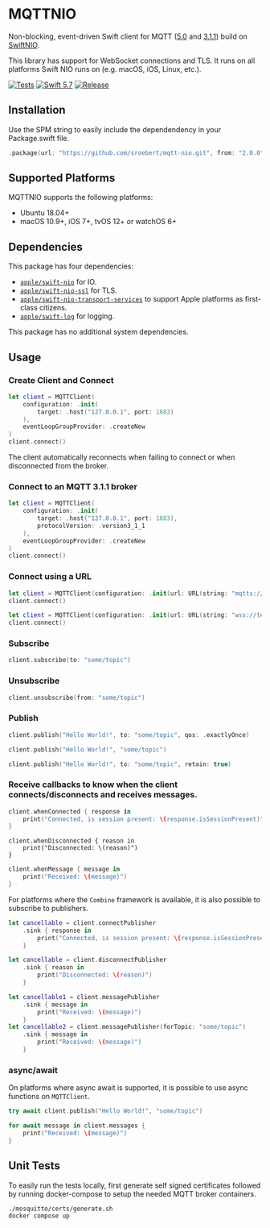 # MQTTNIO

Non-blocking, event-driven Swift client for MQTT ([5.0](https://docs.oasis-open.org/mqtt/mqtt/v5.0/os/mqtt-v5.0-os.html) and [3.1.1](http://docs.oasis-open.org/mqtt/mqtt/v3.1.1/os/mqtt-v3.1.1-os.html)) build on [SwiftNIO](https://github.com/apple/swift-nio).

This library has support for WebSocket connections and TLS. It runs on all platforms Swift NIO runs on (e.g. macOS, iOS, Linux, etc.).

[![Tests](https://img.shields.io/github/actions/workflow/status/sroebert/mqtt-nio/test.yml?branch=main&label=Tests&style=for-the-badge)](https://github.com/sroebert/mqtt-nio/actions)
[![Swift 5.7](http://img.shields.io/badge/swift-5.7-brightgreen.svg?style=for-the-badge)](https://swift.org)
[![Release](https://img.shields.io/github/release/sroebert/mqtt-nio.svg?style=for-the-badge)](https://github.com/sroebert/mqtt-nio/releases)

## Installation

Use the SPM string to easily include the dependendency in your Package.swift file.

```swift
.package(url: "https://github.com/sroebert/mqtt-nio.git", from: "2.0.0")
```

## Supported Platforms

MQTTNIO supports the following platforms:

- Ubuntu 18.04+
- macOS 10.9+, iOS 7+, tvOS 12+ or watchOS 6+

## Dependencies

This package has four dependencies:

- [`apple/swift-nio`](https://github.com/apple/swift-nio) for IO.
- [`apple/swift-nio-ssl`](https://github.com/apple/swift-nio-ssl) for TLS.
- [`apple/swift-nio-transport-services`](https://github.com/apple/swift-nio-transport-services) to support Apple platforms as first-class citizens.
- [`apple/swift-log`](https://github.com/apple/swift-log) for logging.

This package has no additional system dependencies.

## Usage

### Create Client and Connect
```swift
let client = MQTTClient(
    configuration: .init(
        target: .host("127.0.0.1", port: 1883)
    ),
    eventLoopGroupProvider: .createNew
)
client.connect()
```

The client automatically reconnects when failing to connect or when disconnected from the broker.

### Connect to an MQTT 3.1.1 broker

```swift
let client = MQTTClient(
    configuration: .init(
        target: .host("127.0.0.1", port: 1883),
        protocolVersion: .version3_1_1
    ),
    eventLoopGroupProvider: .createNew
)
client.connect()
```

### Connect using a URL

```swift
let client = MQTTClient(configuration: .init(url: URL(string: "mqtts://test.mosquitto.org")!))
client.connect()
```

```swift
let client = MQTTClient(configuration: .init(url: URL(string: "wss://test.mosquitto.org:8081")!))
client.connect()
```

### Subscribe
```swift
client.subscribe(to: "some/topic")
```

### Unsubscribe
```swift
client.unsubscribe(from: "some/topic")
```

### Publish

```swift
client.publish("Hello World!", to: "some/topic", qos: .exactlyOnce)
```
```swift
client.publish("Hello World!", "some/topic")
```
```swift
client.publish("Hello World!", to: "some/topic", retain: true)
```

### Receive callbacks to know when the client connects/disconnects and receives messages.
```swift
client.whenConnected { response in
    print("Connected, is session present: \(response.isSessionPresent)")
}
```
```
client.whenDisconnected { reason in
    print("Disconnected: \(reason)")
}
```
```swift
client.whenMessage { message in
    print("Received: \(message)")
}
```

For platforms where the `Combine` framework is available, it is also possible to subscribe to publishers.
```swift
let cancellable = client.connectPublisher
    .sink { response in
        print("Connected, is session present: \(response.isSessionPresent)")
    }
```
```swift
let cancellable = client.disconnectPublisher
    .sink { reason in
        print("Disconnected: \(reason)")
    }
```
```swift
let cancellable1 = client.messagePublisher
    .sink { message in
        print("Received: \(message)")
    }
let cancellable2 = client.messagePublisher(forTopic: "some/topic")
    .sink { message in
        print("Received: \(message)")
    }
```

### async/await

On platforms where async await is supported, it is possible to use async functions on `MQTTClient`.

```swift
try await client.publish("Hello World!", "some/topic")
```

```swift
for await message in client.messages {
    print("Received: \(message)")
}
```

## Unit Tests

To easily run the tests locally, first generate self signed certificates followed by running docker-compose to setup the needed MQTT broker containers.
```
./mosquitto/certs/generate.sh
docker compose up
```
